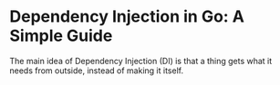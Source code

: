 # Dependency Injection in Go: A Simple Guide

The main idea of Dependency Injection (DI) is that a thing gets what it needs from outside, instead of making it itself. 